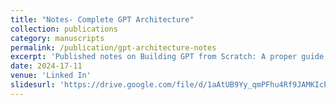 ```yaml
---
title: "Notes- Complete GPT Architecture"
collection: publications
category: manuscripts
permalink: /publication/gpt-architecture-notes
excerpt: 'Published notes on Building GPT from Scratch: A proper guide covering the core concepts of developing a Generative Pre-trained Transformer model from the basics.'
date: 2024-17-11
venue: 'Linked In'
slidesurl: 'https://drive.google.com/file/d/1aAtUB9Yy_qmPFhu4Rf9JAMKIcPsEw7HA/view'
---
```

